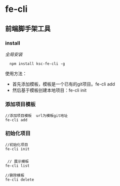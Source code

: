 # fe-cli
## 前端脚手架工具   

### install
*全局安装*
```
  npm install ksc-fe-cli -g
```

使用方法： 
   * 首先添加模板，模板是一个已有的git项目。fe-cli add
   * 然后基于模板创建本地项目：fe-cli init 
   
### 添加项目模板
```
//添加项目模板  url为模板git地址
fe-cli add 
```
### 初始化项目
```
//初始化项目 
fe-cli init  
```

###
```
 // 展示模板
fe-cli list 
```

```
//删除模板
fe-cli delete  
```
 
